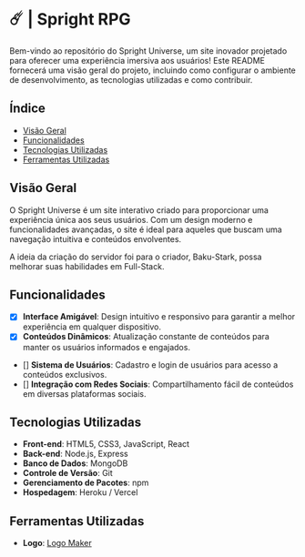 # ☄️ | Spright RPG

Bem-vindo ao repositório do Spright Universe, um site inovador projetado para oferecer uma experiência imersiva aos usuários! Este README fornecerá uma visão geral do projeto, incluindo como configurar o ambiente de desenvolvimento, as tecnologias utilizadas e como contribuir.

## Índice

- [Visão Geral](#visão-geral)
- [Funcionalidades](#funcionalidades)
- [Tecnologias Utilizadas](#tecnologias-utilizadas)
- [Ferramentas Utilizadas](#contribuindo)

## Visão Geral

O Spright Universe é um site interativo criado para proporcionar uma experiência única aos seus usuários. Com um design moderno e funcionalidades avançadas, o site é ideal para aqueles que buscam uma navegação intuitiva e conteúdos envolventes.

A ideia da criação do servidor foi para o criador, Baku-Stark, possa melhorar suas habilidades em Full-Stack.

## Funcionalidades

- [x] **Interface Amigável**: Design intuitivo e responsivo para garantir a melhor experiência em qualquer dispositivo.
- [x] **Conteúdos Dinâmicos**: Atualização constante de conteúdos para manter os usuários informados e engajados.
- [] **Sistema de Usuários**: Cadastro e login de usuários para acesso a conteúdos exclusivos.
- [] **Integração com Redes Sociais**: Compartilhamento fácil de conteúdos em diversas plataformas sociais.

## Tecnologias Utilizadas

- **Front-end**: HTML5, CSS3, JavaScript, React
- **Back-end**: Node.js, Express
- **Banco de Dados**: MongoDB
- **Controle de Versão**: Git
- **Gerenciamento de Pacotes**: npm
- **Hospedagem**: Heroku / Vercel

## Ferramentas Utilizadas

- **Logo**: [Logo Maker](https://www.designevo.com/pt/logo-maker/)
